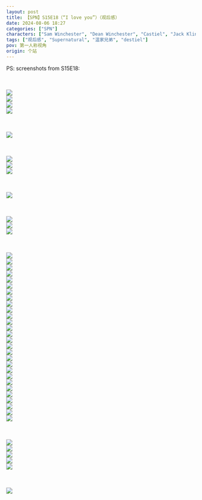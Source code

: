 ```yaml
---
layout: post
title: 【SPN】S15E18（“I love you”）（观后感）
date: 2024-08-06 18:27
categories: ["SPN"]
characters: ["Sam Winchester", "Dean Winchester", "Castiel", "Jack Kline"]
tags: ["观后感", "Supernatural", "温家兄弟", "destiel"]
pov: 第一人称视角
origin: 个站
---
```


PS: screenshots from S15E18:

<br><br>
![](/assets/images/SPN/S15/2024-08-06-SPN-1518-1.jpg)
<br>
![](/assets/images/SPN/S15/2024-08-06-SPN-1518-2.jpg)
<br>
![](/assets/images/SPN/S15/2024-08-06-SPN-1518-3.jpg)
<br>
![](/assets/images/SPN/S15/2024-08-06-SPN-1518-4.jpg)
<br>

<br><br>
![](/assets/images/SPN/S15/2024-08-06-SPN-1518-5.jpg)
<br>

<br><br>
![](/assets/images/SPN/S15/2024-08-06-SPN-1518-6.jpg)
<br>
![](/assets/images/SPN/S15/2024-08-06-SPN-1518-7.jpg)
<br>
![](/assets/images/SPN/S15/2024-08-06-SPN-1518-8.jpg)
<br>

<br><br>
![](/assets/images/SPN/S15/2024-08-06-SPN-1518-9.jpg)
<br>

<br><br>
![](/assets/images/SPN/S15/2024-08-06-SPN-1518-10.jpg)
<br>
![](/assets/images/SPN/S15/2024-08-06-SPN-1518-11.jpg)
<br>
![](/assets/images/SPN/S15/2024-08-06-SPN-1518-12.jpg)
<br>

<br><br>
![](/assets/images/SPN/S15/2024-08-06-SPN-1518-13.jpg)
<br>
![](/assets/images/SPN/S15/2024-08-06-SPN-1518-14.jpg)
<br>
![](/assets/images/SPN/S15/2024-08-06-SPN-1518-15.jpg)
<br>
![](/assets/images/SPN/S15/2024-08-06-SPN-1518-16.jpg)
<br>
![](/assets/images/SPN/S15/2024-08-06-SPN-1518-17.jpg)
<br>
![](/assets/images/SPN/S15/2024-08-06-SPN-1518-18.jpg)
<br>
![](/assets/images/SPN/S15/2024-08-06-SPN-1518-19.jpg)
<br>
![](/assets/images/SPN/S15/2024-08-06-SPN-1518-20.jpg)
<br>
![](/assets/images/SPN/S15/2024-08-06-SPN-1518-21.jpg)
<br>
![](/assets/images/SPN/S15/2024-08-06-SPN-1518-22.jpg)
<br>
![](/assets/images/SPN/S15/2024-08-06-SPN-1518-23.jpg)
<br>
![](/assets/images/SPN/S15/2024-08-06-SPN-1518-24.jpg)
<br>
![](/assets/images/SPN/S15/2024-08-06-SPN-1518-25.jpg)
<br>
![](/assets/images/SPN/S15/2024-08-06-SPN-1518-26.jpg)
<br>
![](/assets/images/SPN/S15/2024-08-06-SPN-1518-27.jpg)
<br>
![](/assets/images/SPN/S15/2024-08-06-SPN-1518-28.jpg)
<br>
![](/assets/images/SPN/S15/2024-08-06-SPN-1518-29.jpg)
<br>
![](/assets/images/SPN/S15/2024-08-06-SPN-1518-30.jpg)
<br>
![](/assets/images/SPN/S15/2024-08-06-SPN-1518-31.jpg)
<br>
![](/assets/images/SPN/S15/2024-08-06-SPN-1518-32.jpg)
<br>
![](/assets/images/SPN/S15/2024-08-06-SPN-1518-33.jpg)
<br>
![](/assets/images/SPN/S15/2024-08-06-SPN-1518-34.jpg)
<br>
![](/assets/images/SPN/S15/2024-08-06-SPN-1518-35.jpg)
<br>
![](/assets/images/SPN/S15/2024-08-06-SPN-1518-36.jpg)
<br>
![](/assets/images/SPN/S15/2024-08-06-SPN-1518-37.jpg)
<br>
![](/assets/images/SPN/S15/2024-08-06-SPN-1518-38.jpg)
<br>
![](/assets/images/SPN/S15/2024-08-06-SPN-1518-39.jpg)
<br>
![](/assets/images/SPN/S15/2024-08-06-SPN-1518-40.jpg)
<br>

<br><br>
![](/assets/images/SPN/S15/2024-08-06-SPN-1518-41.jpg)
<br>
![](/assets/images/SPN/S15/2024-08-06-SPN-1518-42.jpg)
<br>
![](/assets/images/SPN/S15/2024-08-06-SPN-1518-43.jpg)
<br>
![](/assets/images/SPN/S15/2024-08-06-SPN-1518-44.jpg)
<br>
![](/assets/images/SPN/S15/2024-08-06-SPN-1518-45.jpg)
<br>

<br><br>
![](/assets/images/SPN/S15/2024-08-06-SPN-1518-46.jpg)
<br>
